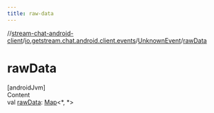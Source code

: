 ```yaml
---
title: raw-data
---
```

//[stream-chat-android-client](../../../index.md)/[io.getstream.chat.android.client.events](../index.md)/[UnknownEvent](index.md)/[rawData](rawData.md)



# rawData  
[androidJvm]  
Content  
val [rawData](rawData.md): [Map](https://kotlinlang.org/api/latest/jvm/stdlib/kotlin.collections/-map/index.html)&lt;*, *&gt;  



